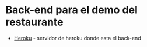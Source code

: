 # Back-end para el demo del restaurante
* [Heroku] - servidor de heroku donde esta el back-end 
 

   [Heroku]: <http://demo-restaurante-back.herokuapp.com/>

